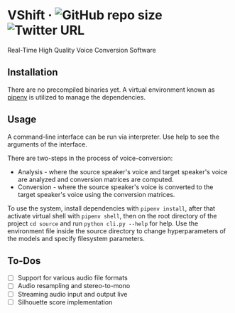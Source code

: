 # VShift &middot; ![GitHub repo size](https://img.shields.io/github/repo-size/ralphlouisgopez/vshift) ![Twitter URL](https://img.shields.io/twitter/url?style=social&url=https%3A%2F%2Fgithub.com%2Fralphlouisgopez%2Fvshift)

Real-Time High Quality Voice Conversion Software

## Installation
There are no precompiled binaries yet. A virtual environment known as [pipenv](https://github.com/pypa/pipenv) is utilized to manage the dependencies.

## Usage
A command-line interface can be run via interpreter. Use help to see the arguments of the interface.

There are two-steps in the process of voice-conversion:
- Analysis - where the source speaker's voice and target speaker's voice are analyzed and conversion matrices are computed.
- Conversion - where the source speaker's voice is converted to the target speaker's voice using the conversion matrices.

To use the system, install dependencies with `pipenv install`, after that activate virtual shell with `pipenv shell`, then on the root directory of the project `cd source` and run `python cli.py --help` for help. Use the environment file inside the source directory to change hyperparameters of the models and specify filesystem parameters.

## To-Dos
- [ ] Support for various audio file formats
- [ ] Audio resampling and stereo-to-mono
- [ ] Streaming audio input and output live
- [ ] Silhouette score implementation
